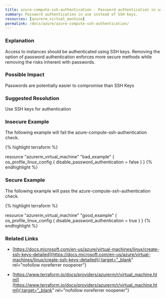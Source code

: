 ```yaml
---
title: azure-compute-ssh-authentication - Password authentication in use instead of SSH keys.
summary: Password authentication in use instead of SSH keys. 
resources: [azurerm_virtual_machine] 
permalink: /docs/azure/azure-compute-ssh-authentication/
---
```

### Explanation


Access to instances should be authenticated using SSH keys. Removing the option of password authentication enforces more secure methods while removing the risks inherent with passwords.


### Possible Impact
Passwords are potentially easier to compromise than SSH Keys

### Suggested Resolution
Use SSH keys for authentication


### Insecure Example

The following example will fail the azure-compute-ssh-authentication check.

{% highlight terraform %}

resource "azurerm_virtual_machine" "bad_example" {
	os_profile_linux_config {
		disable_password_authentication = false
	}
}
{% endhighlight %}



### Secure Example

The following example will pass the azure-compute-ssh-authentication check.

{% highlight terraform %}

resource "azurerm_virtual_machine" "good_example" {
	os_profile_linux_config {
		disable_password_authentication = true
	}
}
{% endhighlight %}



### Related Links


- [https://docs.microsoft.com/en-us/azure/virtual-machines/linux/create-ssh-keys-detailed](https://docs.microsoft.com/en-us/azure/virtual-machines/linux/create-ssh-keys-detailed){:target="_blank" rel="nofollow noreferrer noopener"}

- [https://www.terraform.io/docs/providers/azurerm/r/virtual_machine.html](https://www.terraform.io/docs/providers/azurerm/r/virtual_machine.html){:target="_blank" rel="nofollow noreferrer noopener"}


